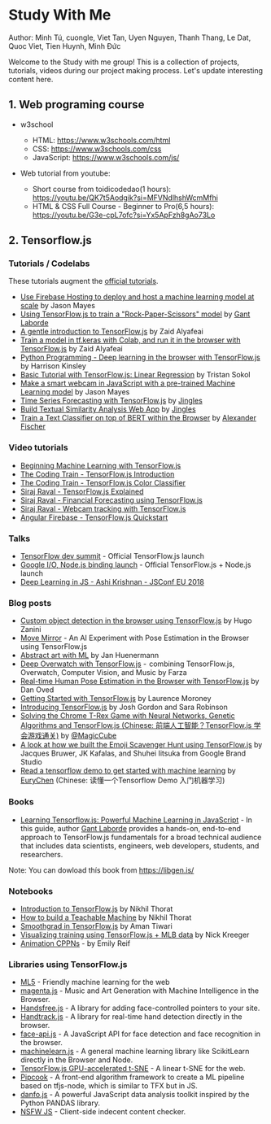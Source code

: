 # Study With Me

Author: Minh Tú, cuongle, Viet Tan, Uyen Nguyen, Thanh Thang, Le Dat, Quoc Viet, Tien Huynh, Minh Đức

Welcome to the Study with me group! This is a collection of projects, tutorials, videos during our project making process. Let's update interesting content here.

## 1. Web programing course
- w3school
    - HTML: https://www.w3schools.com/html
    - CSS: https://www.w3schools.com/css
    - JavaScript: https://www.w3schools.com/js/

- Web tutorial from youtube: 
    - Short course from toidicodedao(1 hours): https://youtu.be/QK7t5Aodgik?si=MFVNdlhshWcmMfhi
    - HTML & CSS Full Course - Beginner to Pro(6,5 hours): https://youtu.be/G3e-cpL7ofc?si=Yx5ApFzh8gAo73Lo

## 2. Tensorflow.js
### Tutorials / Codelabs

These tutorials augment the [official tutorials](https://js.tensorflow.org/tutorials/).

- [Use Firebase Hosting to deploy and host a machine learning model at scale](https://codelabs.developers.google.com/codelabs/tensorflowjs-firebase-hosting-model/index.html?index=..%2F..index#0) by Jason Mayes
- [Using TensorFlow.js to train a "Rock-Paper-Scissors" model](https://heartbeat.fritz.ai/using-tensorflow-js-to-train-a-rock-paper-scissors-model-b5f393b548eb) by [Gant Laborde](http://gantlaborde.com/)
- [A gentle introduction to TensorFlow.js](https://medium.com/tensorflow/a-gentle-introduction-to-tensorflow-js-dba2e5257702) by Zaid Alyafeai
- [Train a model in tf.keras with Colab, and run it in the browser with TensorFlow.js](https://medium.com/tensorflow/train-on-google-colab-and-run-on-the-browser-a-case-study-8a45f9b1474e) by Zaid Alyafeai
- [Python Programming - Deep learning in the browser with TensorFlow.js](https://pythonprogramming.net/deep-learning-browser-introduction-tensorflowjs/) by Harrison Kinsley
- [Basic Tutorial with TensorFlow.js: Linear Regression](https://medium.com/@tristansokol/basic-tutorial-with-tensorflow-js-linear-regression-aa68b16e5b8e) by Tristan Sokol
- [Make a smart webcam in JavaScript with a pre-trained Machine Learning model](https://codelabs.developers.google.com/codelabs/tensorflowjs-object-detection/index.html?index=..%2F..index#8) by Jason Mayes
- [Time Series Forecasting with TensorFlow.js](https://jinglescode.github.io/2019/05/17/time-series-forecasting-with-tensorflow-js/) by [Jingles](https://github.com/jinglescode/)
- [Build Textual Similarity Analysis Web App](https://jinglescode.github.io/2020/02/10/build-textual-similarity-analysis-web-app/) by [Jingles](https://github.com/jinglescode/)
- [Train a Text Classifier on top of BERT within the Browser](https://alexfi.dev/blog/tensorflowjs-bert-train) by [Alexander Fischer](https://github.com/alexander-fischer/)

### Video tutorials

- [Beginning Machine Learning with TensorFlow.js](https://academy.infinite.red/p/beginning-machine-learning-with-tensorflow-js)
- [The Coding Train - TensorFlow.js Introduction](https://www.youtube.com/playlist?list=PLRqwX-V7Uu6YIeVA3dNxbR9PYj4wV31oQ)
- [The Coding Train - TensorFlow.js Color Classifier](https://www.youtube.com/playlist?list=PLRqwX-V7Uu6bmMRCIoTi72aNWHo7epX4L)
- [Siraj Raval - TensorFlow.js Explained](https://www.youtube.com/watch?v=Nc8kZABv-KE)
- [Siraj Raval - Financial Forecasting using TensorFlow.js](https://www.youtube.com/watch?v=5Uw1iSwvHH8)
- [Siraj Raval - Webcam tracking with TensorFlow.js](https://www.youtube.com/watch?v=9KqNk5keyCc)
- [Angular Firebase - TensorFlow.js Quickstart](https://www.youtube.com/watch?v=Y_XM3Bu-4yc)

### Talks

- [TensorFlow dev summit](https://www.youtube.com/watch?v=YB-kfeNIPCE) - Official TensorFlow.js launch
- [Google I/O, Node.js binding launch](https://www.youtube.com/watch?v=OmofOvMApTU) - Official TensorFlow.js + Node.js launch
- [Deep Learning in JS - Ashi Krishnan - JSConf EU 2018](https://www.youtube.com/watch?v=SV-cgdobtTA)

### Blog posts

- [Custom object detection in the browser using TensorFlow.js](https://blog.tensorflow.org/2021/01/custom-object-detection-in-browser.html) by Hugo Zanini
- [Move Mirror](https://medium.com/tensorflow/move-mirror-an-ai-experiment-with-pose-estimation-in-the-browser-using-tensorflow-js-2f7b769f9b23?linkId=54484629) - An AI Experiment with Pose Estimation in the Browser using TensorFlow.js
- [Abstract art with ML](https://janhuenermann.com/blog/abstract-art-with-ml) by Jan Huenermann
- [Deep Overwatch with TensorFlow.js](https://medium.com/@farzatv/deepoverwatch-combining-tensorflow-js-overwatch-computer-vision-and-music-1a84d4598bc0) -  combining TensorFlow.js, Overwatch, Computer Vision, and Music by Farza
- [Real-time Human Pose Estimation in the Browser with TensorFlow.js](https://medium.com/tensorflow/real-time-human-pose-estimation-in-the-browser-with-tensorflow-js-7dd0bc881cd5) by Dan Oved
- [Getting Started with TensorFlow.js](https://medium.com/tensorflow/getting-started-with-tensorflow-js-50f6783489b2) by Laurence Moroney
- [Introducing TensorFlow.js](https://medium.com/tensorflow/introducing-tensorflow-js-machine-learning-in-javascript-bf3eab376db) by Josh Gordon and Sara Robinson
- [Solving the Chrome T-Rex Game with Neural Networks, Genetic Algorithms and TensorFlow.js (Chinese: 前端人工智能？TensorFlow.js 学会游戏通关)](https://zhuanlan.zhihu.com/p/35451395) by [@MagicCube](https://github.com/MagicCube)
- [A look at how we built the Emoji Scavenger Hunt using TensorFlow.js](https://medium.com/tensorflow/a-look-at-how-we-built-the-emoji-scavenger-hunt-using-tensorflow-js-3d760a7ebfe6) by Jacques Bruwer, JK Kafalas, and Shuhei Iitsuka from Google Brand Studio
- [Read a tensorflow demo to get started with machine learning](https://mp.weixin.qq.com/s/sffUvod_KlmvtVI-W3PLEQ) by [EuryChen](https://github.com/netpi) (Chinese: 读懂一个Tensorflow Demo 入门机器学习)

### Books

- [Learning Tensorflow.js: Powerful Machine Learning in JavaScript](https://amzn.to/3dR3vpY) - In this guide, author [Gant Laborde](https://github.com/gantman) provides a hands-on, end-to-end approach to TensorFlow.js fundamentals for a broad technical audience that includes data scientists, engineers, web developers, students, and researchers.

Note: You can dowload thís book from https://libgen.is/

### Notebooks

- [Introduction to TensorFlow.js](https://beta.observablehq.com/@nsthorat/introduction-to-deeplearn-js) by Nikhil Thorat
- [How to build a Teachable Machine](https://beta.observablehq.com/@nsthorat/how-to-build-a-teachable-machine-with-tensorflow-js) by Nikhil Thorat
- [Smoothgrad in TensorFlow.js](https://beta.observablehq.com/@aman-tiwari/smoothgrad-in-tensorflow-js?linkId=53020429) by Aman Tiwari
- [Visualizing training using TensorFlow.js + MLB data](https://beta.observablehq.com/@nkreeger/visualizing-ml-training-using-tensorflow-js-and-baseball-d) by Nick Kreeger
- [Animation CPPNs](https://beta.observablehq.com/@emilyreif/animation-with-cppns) -  by Emily Reif

### Libraries using TensorFlow.js

- [ML5](https://ml5js.org/) - Friendly machine learning for the web
- [magenta.js](https://magenta.tensorflow.org/js) - Music and Art Generation with Machine Intelligence in the Browser.
- [Handsfree.js](https://github.com/handsfreejs/handsfree) - A library for adding face-controlled pointers to your site.
- [Handtrack.js](https://github.com/victordibia/handtrack.js) - A library for real-time hand detection directly in the browser.
- [face-api.js](https://github.com/justadudewhohacks/face-api.js) - A JavaScript API for face detection and face recognition in the browser.
- [machinelearn.js](https://github.com/machinelearnjs/machinelearnjs) - A general machine learning library like ScikitLearn directly in the Browser and Node.
- [TensorFlow.js GPU-accelerated t-SNE](https://github.com/tensorflow/tfjs-tsne) - A linear t-SNE for the web.
- [Pipcook](https://github.com/alibaba/pipcook) - A front-end algorithm framework to create a ML pipeline based on tfjs-node, which is similar to TFX but in JS.
- [danfo.js](https://github.com/opensource9ja/danfojs) - A powerful JavaScript data analysis toolkit inspired by the Python PANDAS library.
- [NSFW JS](https://github.com/infinitered/nsfwjs) - Client-side indecent content checker.
